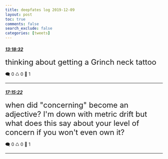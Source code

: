```yaml
---
title: deepfates log 2019-12-09
layout: post
toc: true
comments: false
search_exclude: false
categories: [tweets]
---
```



#### <a href = "https://twitter.com/deepfates/status/1204133245706571776">*13:18:32*</a>

<font size="5">thinking about getting a Grinch neck tattoo</font>



🗨️ 0 ♺ 0 🤍  1   

---
    
#### <a href = "https://twitter.com/deepfates/status/1204192846858768384">*17:15:22*</a>

<font size="5">when did "concerning" become an adjective? I'm down with metric drift but what does this say about your level of concern if you won't even own it?</font>



🗨️ 0 ♺ 0 🤍  1   

---
    
            

